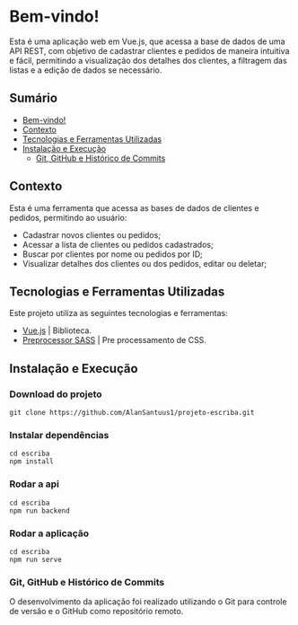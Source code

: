# Bem-vindo!

Esta é uma aplicação web em Vue.js, que acessa a base de dados de uma API REST, com objetivo de cadastrar clientes e pedidos de maneira intuitiva e fácil, permitindo a visualização dos detalhes dos clientes, a filtragem das listas e a edição de dados se necessário.

## Sumário
- [Bem-vindo!](#bem-vindo)
- [Contexto](#contexto)
- [Tecnologias e Ferramentas Utilizadas](#tecnologias-e-ferramentas-utilizadas)
- [Instalação e Execução](#instalação-e-execução)
  - [Git, GitHub e Histórico de Commits](#git-github-e-histórico-de-commits)

## Contexto
Esta é uma ferramenta que acessa as bases de dados de clientes e pedidos, permitindo ao usuário:
- Cadastrar novos clientes ou pedidos;
- Acessar a lista de clientes ou pedidos cadastrados;
- Buscar por clientes por nome ou pedidos por ID;
- Visualizar detalhes dos clientes ou dos pedidos, editar ou deletar;

## Tecnologias e Ferramentas Utilizadas

Este projeto utiliza as seguintes tecnologias e ferramentas:

- [Vue.js](https://vuejs.org/guide/introduction.html) | Biblioteca.
- [Preprocessor SASS](https://sass-lang.com/guide/) | Pre processamento de CSS.

## Instalação e Execução
### Download do projeto
```
git clone https://github.com/AlanSantuus1/projeto-escriba.git
```
### Instalar dependências
```
cd escriba
npm install
```
### Rodar a api
```
cd escriba
npm run backend
```
### Rodar a aplicação
```
cd escriba
npm run serve
```

### Git, GitHub e Histórico de Commits
O desenvolvimento da aplicação foi realizado utilizando o Git para controle de versão e o GitHub como repositório remoto.
